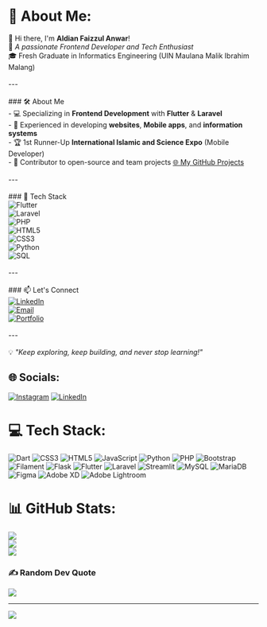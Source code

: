 # 💫 About Me:
👋 Hi there, I'm **Aldian Faizzul Anwar**!  <br>🚀 *A passionate Frontend Developer and Tech Enthusiast*  <br>🎓 Fresh Graduate in Informatics Engineering (UIN Maulana Malik Ibrahim Malang)  <br><br>---<br><br>### 🛠️ About Me  <br>- 💻 Specializing in **Frontend Development** with **Flutter** & **Laravel**  <br>- 🎯 Experienced in developing **websites**, **Mobile apps**, and **information systems**  <br>- 🏆 1st Runner-Up **International Islamic and Science Expo** (Mobile Developer)  <br>- 📂 Contributor to open-source and team projects [🌐 My GitHub Projects](https://github.com/Aldianfa)<br><br>---<br><br>### 🌟 Tech Stack  <br>![Flutter](https://img.shields.io/badge/Flutter-02569B?style=flat-square&logo=flutter&logoColor=white) <br>![Laravel](https://img.shields.io/badge/Laravel-FF2D20?style=flat-square&logo=laravel&logoColor=white)  <br>![PHP](https://img.shields.io/badge/PHP-777BB4?style=flat-square&logo=php&logoColor=white) <br>![HTML5](https://img.shields.io/badge/HTML5-E34F26?style=flat-square&logo=html5&logoColor=white) <br>![CSS3](https://img.shields.io/badge/CSS3-1572B6?style=flat-square&logo=css3&logoColor=white)  <br>![Python](https://img.shields.io/badge/Python-3776AB?style=flat-square&logo=python&logoColor=white)  <br>![SQL](https://img.shields.io/badge/SQL-4479A1?style=flat-square&logo=postgresql&logoColor=white)  <br><br>---<br><br>### 📫 Let's Connect  <br>[![LinkedIn](https://img.shields.io/badge/LinkedIn-0A66C2?style=flat-square&logo=linkedin&logoColor=white)](https://www.linkedin.com/in/aldianfa)  <br>[![Email](https://img.shields.io/badge/Email-D14836?style=flat-square&logo=gmail&logoColor=white)](mailto:aldianfa7@gmail.com)  <br>[![Portfolio](https://img.shields.io/badge/Portfolio-181717?style=flat-square&logo=github&logoColor=white)](https://github.com/aldianfa)<br><br>---<br><br>💡 *"Keep exploring, keep building, and never stop learning!"*<br>


## 🌐 Socials:
[![Instagram](https://img.shields.io/badge/Instagram-%23E4405F.svg?logo=Instagram&logoColor=white)](https://instagram.com/aldian_fa) [![LinkedIn](https://img.shields.io/badge/LinkedIn-%230077B5.svg?logo=linkedin&logoColor=white)](https://linkedin.com/in/aldianfa) 

# 💻 Tech Stack:
![Dart](https://img.shields.io/badge/dart-%230175C2.svg?style=flat&logo=dart&logoColor=white) ![CSS3](https://img.shields.io/badge/css3-%231572B6.svg?style=flat&logo=css3&logoColor=white) ![HTML5](https://img.shields.io/badge/html5-%23E34F26.svg?style=flat&logo=html5&logoColor=white) ![JavaScript](https://img.shields.io/badge/javascript-%23323330.svg?style=flat&logo=javascript&logoColor=%23F7DF1E) ![Python](https://img.shields.io/badge/python-3670A0?style=flat&logo=python&logoColor=ffdd54) ![PHP](https://img.shields.io/badge/php-%23777BB4.svg?style=flat&logo=php&logoColor=white) ![Bootstrap](https://img.shields.io/badge/bootstrap-%238511FA.svg?style=flat&logo=bootstrap&logoColor=white) ![Filament](https://img.shields.io/badge/Filament-FFAA00?style=flat&logoColor=%23000000) ![Flask](https://img.shields.io/badge/flask-%23000.svg?style=flat&logo=flask&logoColor=white) ![Flutter](https://img.shields.io/badge/Flutter-%2302569B.svg?style=flat&logo=Flutter&logoColor=white) ![Laravel](https://img.shields.io/badge/laravel-%23FF2D20.svg?style=flat&logo=laravel&logoColor=white) ![Streamlit](https://img.shields.io/badge/Streamlit-%23FE4B4B.svg?style=flat&logo=streamlit&logoColor=white) ![MySQL](https://img.shields.io/badge/mysql-4479A1.svg?style=flat&logo=mysql&logoColor=white) ![MariaDB](https://img.shields.io/badge/MariaDB-003545?style=flat&logo=mariadb&logoColor=white) ![Figma](https://img.shields.io/badge/figma-%23F24E1E.svg?style=flat&logo=figma&logoColor=white) ![Adobe XD](https://img.shields.io/badge/Adobe%20XD-470137?style=flat&logo=Adobe%20XD&logoColor=#FF61F6) ![Adobe Lightroom](https://img.shields.io/badge/Adobe%20Lightroom-31A8FF.svg?style=flat&logo=Adobe%20Lightroom&logoColor=white)
# 📊 GitHub Stats:
![](https://github-readme-stats.vercel.app/api?username=Aldianfa&theme=noctis_minimus&hide_border=false&include_all_commits=false&count_private=false)<br/>
![](https://github-readme-streak-stats.herokuapp.com/?user=Aldianfa&theme=noctis_minimus&hide_border=false)<br/>
![](https://github-readme-stats.vercel.app/api/top-langs/?username=Aldianfa&theme=noctis_minimus&hide_border=false&include_all_commits=false&count_private=false&layout=compact)

### ✍️ Random Dev Quote
![](https://quotes-github-readme.vercel.app/api?type=horizontal&theme=tokyonight)

---
[![](https://visitcount.itsvg.in/api?id=Aldianfa&icon=0&color=0)](https://visitcount.itsvg.in)

<!-- Proudly created with GPRM ( https://gprm.itsvg.in ) -->

